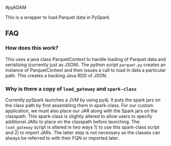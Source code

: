 #pyADAM

This is a wrapper to load Parquet data in PySpark

## FAQ

### How does this work?

This uses a java class ParquetContext to handle loading of Parquet data and serializing (currently just as JSON).  The python script `parquet.py` creates an instance of ParquetContext and then issues a call to load in data a particular path.  This creates a backing Java RDD of JSON.

### Why is there a copy of `load_gateway` and `spark-class`
Currently pySpark launches a JVM by using py4j.  It puts the spark jars on the class path by first assembling them in spark-class.  For our custom application, we must also place our JAR along with the Spark jars on the classpath. This spark-class is slightly altered to allow users to specify additional JARs to place on the classpath before launching.  The `load_gateway` script is altered in two ways 1) to use this spark-class script and 2) to import JARs.  The latter step is not necessary as the classes can always be referred to with their FQN or imported later.
